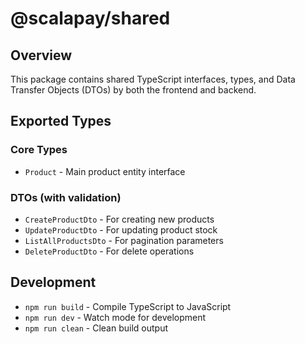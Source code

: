 # @scalapay/shared

## Overview

This package contains shared TypeScript interfaces, types, and Data Transfer Objects (DTOs) by both the frontend and backend.

## Exported Types

### Core Types
- `Product` - Main product entity interface
### DTOs (with validation)
- `CreateProductDto` - For creating new products
- `UpdateProductDto` - For updating product stock
- `ListAllProductsDto` - For pagination parameters
- `DeleteProductDto` - For delete operations

## Development

- `npm run build` - Compile TypeScript to JavaScript
- `npm run dev` - Watch mode for development
- `npm run clean` - Clean build output